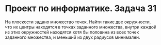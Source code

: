#  Проект по информатике. Задача 31
На плоскости задано множество точек. Найти такие две окружности, что их центры 
находятся в точках заданного множества, внутри каждой из этих окружностей
находятся хотя бы половина из всех точек заданного множества, и меньший из двух
радиусов минимален.


